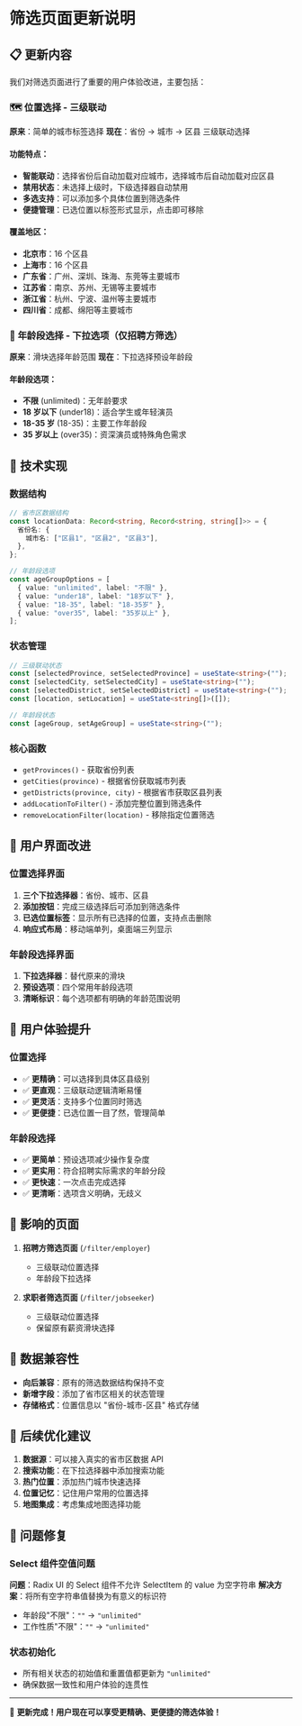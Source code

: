 # 筛选页面更新说明

## 📋 更新内容

我们对筛选页面进行了重要的用户体验改进，主要包括：

### 🗺️ **位置选择 - 三级联动**

**原来**：简单的城市标签选择
**现在**：省份 → 城市 → 区县 三级联动选择

#### 功能特点：

- **智能联动**：选择省份后自动加载对应城市，选择城市后自动加载对应区县
- **禁用状态**：未选择上级时，下级选择器自动禁用
- **多选支持**：可以添加多个具体位置到筛选条件
- **便捷管理**：已选位置以标签形式显示，点击即可移除

#### 覆盖地区：

- **北京市**：16 个区县
- **上海市**：16 个区县
- **广东省**：广州、深圳、珠海、东莞等主要城市
- **江苏省**：南京、苏州、无锡等主要城市
- **浙江省**：杭州、宁波、温州等主要城市
- **四川省**：成都、绵阳等主要城市

### 👥 **年龄段选择 - 下拉选项**（仅招聘方筛选）

**原来**：滑块选择年龄范围
**现在**：下拉选择预设年龄段

#### 年龄段选项：

- **不限** (unlimited)：无年龄要求
- **18 岁以下** (under18)：适合学生或年轻演员
- **18-35 岁** (18-35)：主要工作年龄段
- **35 岁以上** (over35)：资深演员或特殊角色需求

## 🔧 **技术实现**

### 数据结构

```typescript
// 省市区数据结构
const locationData: Record<string, Record<string, string[]>> = {
  省份名: {
    城市名: ["区县1", "区县2", "区县3"],
  },
};

// 年龄段选项
const ageGroupOptions = [
  { value: "unlimited", label: "不限" },
  { value: "under18", label: "18岁以下" },
  { value: "18-35", label: "18-35岁" },
  { value: "over35", label: "35岁以上" },
];
```

### 状态管理

```typescript
// 三级联动状态
const [selectedProvince, setSelectedProvince] = useState<string>("");
const [selectedCity, setSelectedCity] = useState<string>("");
const [selectedDistrict, setSelectedDistrict] = useState<string>("");
const [location, setLocation] = useState<string[]>([]);

// 年龄段状态
const [ageGroup, setAgeGroup] = useState<string>("");
```

### 核心函数

- `getProvinces()` - 获取省份列表
- `getCities(province)` - 根据省份获取城市列表
- `getDistricts(province, city)` - 根据省市获取区县列表
- `addLocationToFilter()` - 添加完整位置到筛选条件
- `removeLocationFilter(location)` - 移除指定位置筛选

## 📱 **用户界面改进**

### 位置选择界面

1. **三个下拉选择器**：省份、城市、区县
2. **添加按钮**：完成三级选择后可添加到筛选条件
3. **已选位置标签**：显示所有已选择的位置，支持点击删除
4. **响应式布局**：移动端单列，桌面端三列显示

### 年龄段选择界面

1. **下拉选择器**：替代原来的滑块
2. **预设选项**：四个常用年龄段选项
3. **清晰标识**：每个选项都有明确的年龄范围说明

## 🎯 **用户体验提升**

### 位置选择

- ✅ **更精确**：可以选择到具体区县级别
- ✅ **更直观**：三级联动逻辑清晰易懂
- ✅ **更灵活**：支持多个位置同时筛选
- ✅ **更便捷**：已选位置一目了然，管理简单

### 年龄段选择

- ✅ **更简单**：预设选项减少操作复杂度
- ✅ **更实用**：符合招聘实际需求的年龄分段
- ✅ **更快速**：一次点击完成选择
- ✅ **更清晰**：选项含义明确，无歧义

## 📄 **影响的页面**

1. **招聘方筛选页面** (`/filter/employer`)

   - 三级联动位置选择
   - 年龄段下拉选择

2. **求职者筛选页面** (`/filter/jobseeker`)
   - 三级联动位置选择
   - 保留原有薪资滑块选择

## 🔄 **数据兼容性**

- **向后兼容**：原有的筛选数据结构保持不变
- **新增字段**：添加了省市区相关的状态管理
- **存储格式**：位置信息以 "省份-城市-区县" 格式存储

## 🚀 **后续优化建议**

1. **数据源**：可以接入真实的省市区数据 API
2. **搜索功能**：在下拉选择器中添加搜索功能
3. **热门位置**：添加热门城市快速选择
4. **位置记忆**：记住用户常用的位置选择
5. **地图集成**：考虑集成地图选择功能

## 🐛 **问题修复**

### Select 组件空值问题

**问题**：Radix UI 的 Select 组件不允许 SelectItem 的 value 为空字符串
**解决方案**：将所有空字符串值替换为有意义的标识符

- 年龄段"不限"：`""` → `"unlimited"`
- 工作性质"不限"：`""` → `"unlimited"`

### 状态初始化

- 所有相关状态的初始值和重置值都更新为 `"unlimited"`
- 确保数据一致性和用户体验的连贯性

---

🎉 **更新完成！用户现在可以享受更精确、更便捷的筛选体验！**
